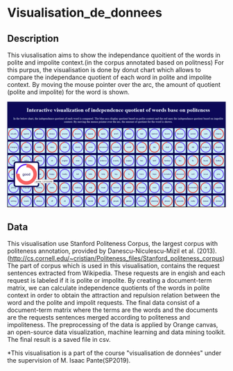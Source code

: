# Visualisation_de_donnees
## Description
This viusalisation aims to show the independance quoitient of the words in polite and impolite context.(in the corpus annotated based on politness)
For this purpus, the visualisation is done by donut chart which allows to compare the independance quotient of each word in polite and impolite context. By moving the mouse pointer over the arc, the amount of quotient (polite and impolite) for the word is shown.

![Visualisation](https://github.com/Abalabeg/Visualisation_de_donnees/blob/master/screenshot.png)

## Data
This visualisation use Stanford Politeness Corpus, the largest corpus with politeness annotation, provided by Danescu-Niculescu-Mizil et al. (2013).(http://cs.cornell.edu/~cristian/Politeness_files/Stanford_politeness_corpus)
The part of corpus which is used in this visualisation, contains the request sentences extracted from Wikipedia. These requests are in engish and each request is labeled if it is polite or impolite.
By creating a document-term matrix, we can calculate independence quotients of the words in polite context in order to obtain the attraction and repulsion relation between the word and the polite and impolit requests.
The final data consist of a document-term matrix where the terms are the words and the documents are the requests sentences merged according to politeness and impoliteness.
The preprocessing of the data is applied by Orange canvas, an open-source data visualization, machine learning and data mining toolkit.
The final result is a saved file in csv.

*This visualisation is a part of the course "visualisation de données"  under the supervision of M. Isaac Pante(SP2019).
